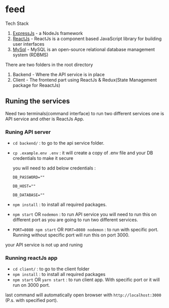 # feed

Tech Stack

1. [ExpressJs](https://expressjs.com/en/starter/installing.html) - a NodeJs framework
2. [ReactJs](https://reactjs.org/docs/getting-started.html) - ReactJs is a component based JavaScript library for building user interfaces 
3. [MySql](https://dev.mysql.com/doc/) - MySQL is an open-source relational database management system (RDBMS)



There are two folders in the root directory 
1. Backend - Where the API service is in place
2. Client - The frontend part using ReactJs & Redux(State Management package for ReaactJs)


## Runing the services

Need two terminals(command interface) to run two different services one is API service and other is ReactJs App.

### Runing API server

- `cd backend/` : to go to the api service folder.
- `cp .example.env .env` : it will create a copy of .env file and your DB credentials to make it secure

    you will need to add below credentials : 
    
    `DB_PASSWORD=""`
    
    `DB_HOST=""`
    
    `DB_DATABASE=""`

- `npm install` : to install all required packages.
- `npm start` OR `nodemon` : to run API service you will need to run this on different port as you are going to run two different services.
- `PORT=8080 npm start` OR `PORT=8080 nodemon` : to run with specific port. Running without specific port will run this on port 3000.

your API service is not up and runing

### Running reactJs app

- `cd client/` : to go to the client folder
- `npm install` : to install all required packages
- `npm start` OR `yarn start` : to run client app. With specific port or it will run on 3000 port.

last command will automatically open browser with `http://localhost:3000` (P.s. with specified port).
